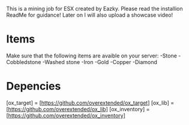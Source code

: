 This is a mining job for ESX created by Eazky. Please read the installion ReadMe for guidance! Later on I will also upload a showcase video!

# Items
Make sure that the following items are avaible on your server:
-Stone
-Cobbledstone
-Washed stone
-Iron
-Gold
-Copper
-Diamond

# Depencies
[ox_target] = [https://github.com/overextended/ox_target]
[ox_lib] = [https://github.com/overextended/ox_lib]
[ox_inventory] = [https://github.com/overextended/ox_inventory]